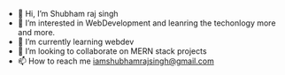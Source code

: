 - 👋 Hi, I’m Shubham raj singh
- 👀 I’m interested in WebDevelopment and leanring the techonlogy more and more.
- 🌱 I’m currently learning webdev
- 💞️ I’m looking to collaborate on MERN stack projects
- 📫 How to reach me iamshubhamrajsingh@gmail.com

<!---
A-python-monk/A-python-monk is a ✨ special ✨ repository because its `README.md` (this file) appears on your GitHub profile.
You can click the Preview link to take a look at your changes.
--->
